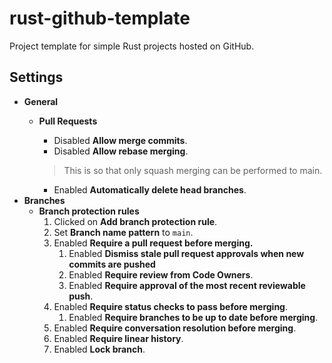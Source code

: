 # rust-github-template
Project template for simple Rust projects hosted on GitHub.

## Settings


- **General**
    - **Pull Requests**
        - Disabled **Allow merge commits**.
        - Disabled **Allow rebase merging**.

        > This is so that only squash merging can be performed to main.

        - Enabled **Automatically delete head branches**.
- **Branches**
    - **Branch protection rules**
        1. Clicked on **Add branch protection rule**.
        1. Set **Branch name pattern** to `main`.
        1. Enabled **Require a pull request before merging.**
            1. Enabled **Dismiss stale pull request approvals when new commits are pushed**
            1. Enabled **Require review from Code Owners**.
            1. Enabled **Require approval of the most recent reviewable push**.
        1. Enabled **Require status checks to pass before merging**.
            1. Enabled **Require branches to be up to date before merging**.
        1. Enabled **Require conversation resolution before merging**.
        1. Enabled **Require linear history**.
        1. Enabled **Lock branch**.